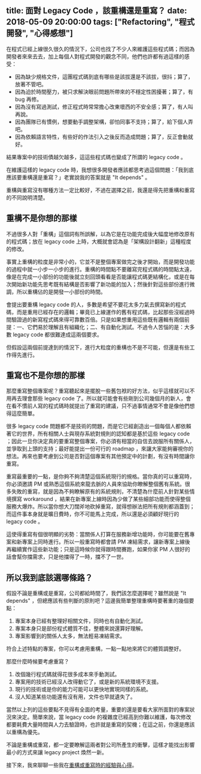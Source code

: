 title: 面對 Legacy Code ，該重構還是重寫？ 
date: 2018-05-09 20:00:00
tags: ["Refactoring", "程式開發", "心得感想"]
---

在程式已經上線很久很久的情況下，公司也找了不少人來維護這些程式碼；而因為開發者來來去去，加上每個人對程式開發的觀念不同，他們也許都有過這樣的感受：

* 因為缺少規格文件，這團程式碼到底有哪些是該拔還是不該拔，很抖；算了，放著不管吧。
* 因為迫於時間壓力，被只求解決眼前問題所帶來的不穩定性困擾著；算了，有 bug 再修。
* 因為沒有寫過測試，修正程式時常常擔心改東壞西的不安全感；算了，有人叫再說。
* 因為團隊已有慣例，想要動手調整架構，卻怕同事不支持；算了，給下個人弄吧。
* 因為依賴語言特性，有些好的作法引入之後反而造成問題；算了，反正會動就好。

結果專案中的技術債越欠越多，這這些程式碼也變成了所謂的 legacy code 。

<!-- more -->

在維護這樣的 legacy code 時，我想很多開發者應該都思考過這個問題：「我到底應該要重構還是重寫？」老實說我的答案就是 "It depends" 。

重構與重寫沒有哪種方法一定比較好，不過在選擇之前，我還是得先把重構和重寫的不同說明清楚。

## 重構不是你想的那樣

不過很多人對「重構」這個詞有所誤解，以為它是在功能完成後大幅度地修改原有的程式碼；放在 legacy code 上時，大概就會認為是「架構設計翻新」這種程度的修改。

事實上重構的粒度是非常小的，它並不是整個專案做完之後才開始，而是開發功能的過程中就一小步一小步的進行。重構的時間點不要離寫完程式碼的時間點太遠，像是在完成一小部份的功能後就立刻回頭看看是否能讓程式碼更結構化，或是在每次開始新功能先思考既有結構是否影響了新功能的加入；然後針對這些部份進行微調，所以重構佔的是開發一小部份的時間。

會提出要重構 legacy code 的人，多數是希望不要花太多力氣去撰寫新的程式碼，而是重用已經存在的邏輯；畢竟已上線運作的舊有程式碼，比起那些沒經過時間驗證過的新寫程式碼來得可靠數百倍。只是如果想重用這些既有邏輯有兩個前提：一、它們易於理解且有組織化；二、有自動化測試。不過令人苦惱的是：大多數 legacy code 都很難達成這兩個要求。

但假設這兩個前提達到的情況下，進行大粒度的重構也不是不可能，但還是有些工作得先進行。

## 重寫也不是你想的那樣

那麼重寫整個專案呢？重寫聽起來是擺脫一些舊包袱的好方法，似乎這樣就可以不用再去理會那些 legacy code 了。所以就可能會有些剛到公司幾個月的新人，會在看不慣前人寫的程式碼時就提出了重寫的建議，只不過事情通常不會是像他們想得這麼簡單。

很多 legacy code 問題都不是技術的問題，而是它已經創造出一個每個人都依賴著它的世界，所有相關人士與現存系統對規則的認知都是基於這些 legacy code ；因此一旦你決定真的要重寫整個專案，你必須有相當的自信去說服所有關係人，並爭取到上頭的支持；最好能提出一份可行的 roadmap ，來讓大家能夠審視你的想法。再來也要考慮到公司是否對這個專案有其他預定中的計劃，有沒有時間讓你重寫。

重寫最重要的一點，是你夠不夠清楚這個系統現行的規格。當你真的可以重寫時，你必須邀請 PM 或熟悉這個系統來龍去脈的人員來協助你瞭解整個舊有系統。很多失敗的重寫，就是因為不夠瞭解原有的系統規則，不清楚為什麼前人針對某些情境撰寫 workaround ，結果在新專案上線時因為少做了某些細部功能而使得整個服務大爆炸。所以當你想大刀闊斧地砍掉重寫，就得想辦法把所有規則都涵蓋到；而這件事本身就是曠日費時，你不可能馬上完成，所以還是必須顧好現行的 legacy code 。

這使得重寫有個很明顯的劣勢：當關係人打算在服務新增功能時，你可能要在舊專案和新專案上同時進行。所以一般重寫時都會請 PM 凍結需求，讓新專案上線後再繼續實作這些新功能；只是這時候你就得跟時間賽跑，如果你家 PM 人很好的話會幫你擋需求，只是他擋得了一時，擋不了一世。

## 所以我到底該選哪條路？

假設不論是重構或是重寫，公司都給時間了，我們該怎麼選擇呢？雖然說是 "It depends" ，但總應該有些判斷的原則吧？這邊我簡單整理重構時要著重的幾個要點：

1. 專案本身已經有整理好相關文件，同時也有自動化測試。
2. 專案本身只是部份程式體質不佳，整體來說還算好理解。
3. 專案影響到的關係人太多，無法輕易凍結需求。

符合上述特點的專案，你可以考慮用重構，一點一點地來將它的體質調整好。

那麼什麼時候要考慮重寫？

1. 改個幾行程式碼就得花很多成本來手動測試。
2. 專案用的技術已經沒人改得動它了，或是新的系統環境不支援。
3. 現行的技術或是你的能力可能可以更快地實現同樣的系統。
4. 沒人知道某些功能還有沒有用，文件也早就遺失了。

當然以上列的這些要點不見得有全面的考量，重要的還是要看大家所面對的專案狀況來決定。簡單來說，當 legacy code 的複雜度已經高到你難以維護，每次修改都要耗費大量時間與人力去驗證時，也許就是重寫的契機；在這之前，你還是應該以重構為優先。

不論是重構或重寫，都一定要瞭解這兩者對公司所產生的衝擊，這樣才能找出影響最小的方式來讓 legacy project 煥然一新。

接下來，我來聊聊一些我在[重構或重寫時的經驗與心得](/2018-05-09-steps-of-refactoring-or-rebuilding)。


